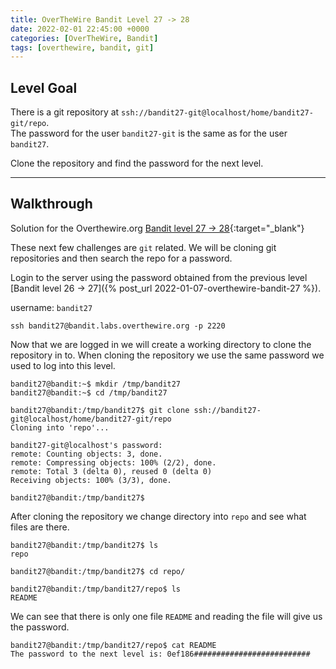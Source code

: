 ```yaml
---
title: OverTheWire Bandit Level 27 -> 28
date: 2022-02-01 22:45:00 +0000
categories: [OverTheWire, Bandit]
tags: [overthewire, bandit, git]
---
```


## Level Goal

There is a git repository at `ssh://bandit27-git@localhost/home/bandit27-git/repo`.  
The password for the user `bandit27-git` is the same as for the user `bandit27`.

Clone the repository and find the password for the next level.

---

## Walkthrough

Solution for the Overthewire.org [Bandit level 27 -> 28](https://overthewire.org/wargames/bandit/bandit28.html){:target="\_blank"}

These next few challenges are `git` related. We will be cloning git repositories and then search the repo for a password.

Login to the server using the password obtained from the previous level [Bandit level 26 -> 27]({% post_url 2022-01-07-overthewire-bandit-27 %}).

username: `bandit27`  

```ssh
ssh bandit27@bandit.labs.overthewire.org -p 2220
```

Now that we are logged in we will create a working directory to clone the repository in to. When cloning the repository we use the same password we used to log into this level.

```console
bandit27@bandit:~$ mkdir /tmp/bandit27
bandit27@bandit:~$ cd /tmp/bandit27

bandit27@bandit:/tmp/bandit27$ git clone ssh://bandit27-git@localhost/home/bandit27-git/repo
Cloning into 'repo'...

bandit27-git@localhost's password:
remote: Counting objects: 3, done.
remote: Compressing objects: 100% (2/2), done.
remote: Total 3 (delta 0), reused 0 (delta 0)
Receiving objects: 100% (3/3), done.

bandit27@bandit:/tmp/bandit27$
```

After cloning the repository we change directory into `repo` and see what files are there.

```console
bandit27@bandit:/tmp/bandit27$ ls
repo

bandit27@bandit:/tmp/bandit27$ cd repo/

bandit27@bandit:/tmp/bandit27/repo$ ls
README

```

We can see that there is only one file `README` and reading the file will give us the password.

```console
bandit27@bandit:/tmp/bandit27/repo$ cat README 
The password to the next level is: 0ef186##########################
```
